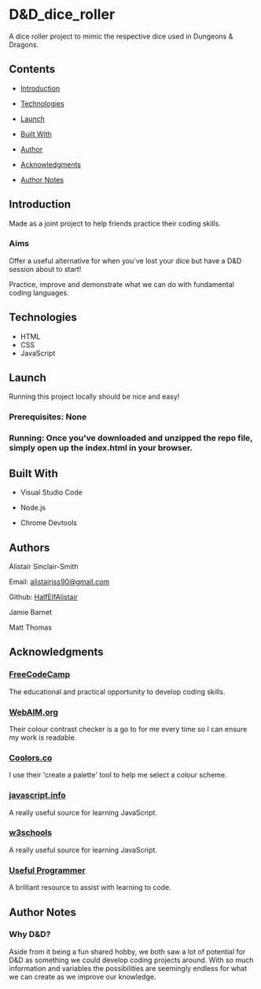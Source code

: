 # D&D_dice_roller

A dice roller project to mimic the respective dice used in Dungeons & Dragons.

## Contents

- [Introduction](#Introduction)

- [Technologies](#Technologies)

- [Launch](#Launch)

- [Built With](#Built-With)

- [Author](#Author)

- [Acknowledgments](#Acknowledgments)

- [Author Notes](#Author-Notes)


## Introduction

Made as a joint project to help friends practice their coding skills.

### Aims

Offer a useful alternative for when you've lost your dice but have a D&D session about to start!

Practice, improve and demonstrate what we can do with fundamental coding languages.

## Technologies

- HTML
- CSS
- JavaScript

## Launch

Running this project locally should be nice and easy!

### Prerequisites: None

### Running: Once you've downloaded and unzipped the repo file, simply open up the index.html in your browser.


## Built With

- Visual Studio Code

- Node.js

- Chrome Devtools

## Authors

Alistair Sinclair-Smith

Email: [alistairjss90@gmail.com](alistairjss90@gmail.com)

Github: [HalfElfAlistair](https://github.com/HalfElfAlistair)


Jamie Barnet

Matt Thomas


## Acknowledgments

### [FreeCodeCamp](https://www.freecodecamp.org/)
The educational and practical opportunity to develop coding skills.

### [WebAIM.org](https://webaim.org/)
Their colour contrast checker is a go to for me every time so I can ensure my work is readable.

### [Coolors.co](https://coolors.co/)
I use their 'create a palette' tool to help me select a colour scheme.

### [javascript.info](https://javascript.info/)
A really useful source for learning JavaScript.

### [w3schools](https://www.w3schools.com/)
A really useful source for learning JavaScript.

### [Useful Programmer](https://www.youtube.com/channel/UCAocVBB14ixYUfdhKaSrvNQ)
A brilliant resource to assist with learning to code.


## Author Notes

### Why D&D?
Aside from it being a fun shared hobby, we both saw a lot of potential for D&D as something we could develop coding projects around. With so much information and variables the possibilities are seemingly endless for what we can create as we improve our knowledge.
